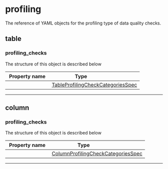 



# profiling

The reference of YAML objects for the profiling type of data quality checks.





## table







### profiling_checks




The structure of this object is described below

|&nbsp;Property&nbsp;name&nbsp;|&nbsp;Type&nbsp;&nbsp;&nbsp;&nbsp;&nbsp;&nbsp;&nbsp;&nbsp;&nbsp;&nbsp;&nbsp;&nbsp;&nbsp;&nbsp;&nbsp;&nbsp;&nbsp;&nbsp;&nbsp;&nbsp;&nbsp;|
|---------------|--------------------------|
||[TableProfilingCheckCategoriesSpec](./table-profiling-checks.md#TableProfilingCheckCategoriesSpec)|








___




## column







### profiling_checks




The structure of this object is described below

|&nbsp;Property&nbsp;name&nbsp;|&nbsp;Type&nbsp;&nbsp;&nbsp;&nbsp;&nbsp;&nbsp;&nbsp;&nbsp;&nbsp;&nbsp;&nbsp;&nbsp;&nbsp;&nbsp;&nbsp;&nbsp;&nbsp;&nbsp;&nbsp;&nbsp;&nbsp;|
|---------------|--------------------------|
||[ColumnProfilingCheckCategoriesSpec](./column-profiling-checks.md#ColumnProfilingCheckCategoriesSpec)|








___





